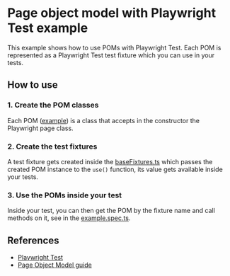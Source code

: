 # Page object model with Playwright Test example

This example shows how to use POMs with Playwright Test. Each POM is represented as a Playwright Test test fixture which you can use in your tests.

## How to use

### 1. Create the POM classes

Each POM ([example](./tests/poms/playwrightDevPage.ts)) is a class that accepts in the constructor the Playwright page class.

### 2. Create the test fixtures

A test fixture gets created inside the [baseFixtures.ts](./tests/baseFixtures.ts) which passes the created POM instance to the `use()` function, its value gets available inside your tests.

### 3. Use the POMs inside your test

Inside your test, you can then get the POM by the fixture name and call methods on it, see in the [example.spec.ts](./tests/example.spec.ts).

## References

- [Playwright Test](https://playwright.dev/docs/intro)
- [Page Object Model guide](https://playwright.dev/docs/test-pom)
